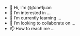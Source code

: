 - 👋 Hi, I’m @jtone1juan
- 👀 I’m interested in ...
- 🌱 I’m currently learning ...
- 💞️ I’m looking to collaborate on ...
- 📫 How to reach me ...

<!---
jtone1juan/jtone1juan is a ✨ special ✨ repository because its `README.md` (this file) appears on your GitHub profile.
You can click the Preview link to take a look at your changes.
--->
